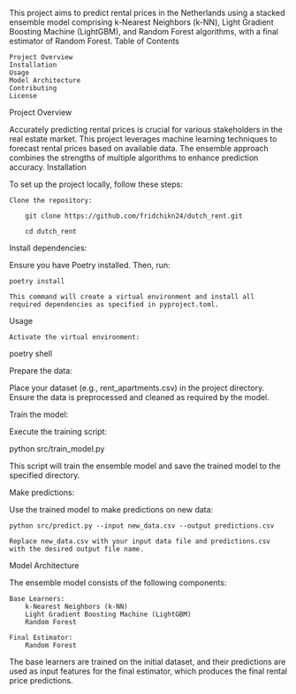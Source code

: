 This project aims to predict rental prices in the Netherlands using a stacked ensemble model comprising k-Nearest Neighbors (k-NN), Light Gradient Boosting Machine (LightGBM), and Random Forest algorithms, with a final estimator of Random Forest.
Table of Contents

    Project Overview
    Installation
    Usage
    Model Architecture
    Contributing
    License

Project Overview

Accurately predicting rental prices is crucial for various stakeholders in the real estate market. This project leverages machine learning techniques to forecast rental prices based on available data. The ensemble approach combines the strengths of multiple algorithms to enhance prediction accuracy.
Installation

To set up the project locally, follow these steps:

    Clone the repository:

        git clone https://github.com/fridchikn24/dutch_rent.git

        cd dutch_rent

Install dependencies:

Ensure you have Poetry installed. Then, run:

    poetry install

    This command will create a virtual environment and install all required dependencies as specified in pyproject.toml.

Usage

    Activate the virtual environment:

poetry shell

Prepare the data:

Place your dataset (e.g., rent_apartments.csv) in the project directory. Ensure the data is preprocessed and cleaned as required by the model.

Train the model:

Execute the training script:

python src/train_model.py

This script will train the ensemble model and save the trained model to the specified directory.

Make predictions:

Use the trained model to make predictions on new data:

    python src/predict.py --input new_data.csv --output predictions.csv

    Replace new_data.csv with your input data file and predictions.csv with the desired output file name.

Model Architecture

The ensemble model consists of the following components:

    Base Learners:
        k-Nearest Neighbors (k-NN)
        Light Gradient Boosting Machine (LightGBM)
        Random Forest

    Final Estimator:
        Random Forest

The base learners are trained on the initial dataset, and their predictions are used as input features for the final estimator, which produces the final rental price predictions.
